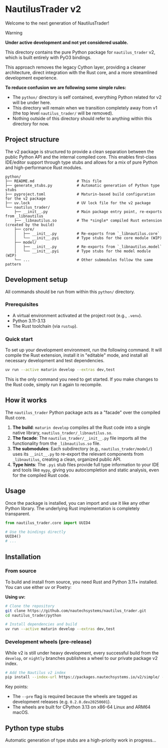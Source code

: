 # NautilusTrader v2

Welcome to the next generation of NautilusTrader!

> [!WARNING]
>
> **Under active development and not yet considered usable.**

This directory contains the pure Python package for `nautilus_trader` v2, which is built entirely
with PyO3 bindings.

This approach removes the legacy Cython layer, providing a cleaner architecture, direct integration
with the Rust core, and a more streamlined development experience.

**To reduce confusion we are following some simple rules:**

- The `python/` directory is self contained, everything Python related for v2 will be under here.
- This directory will remain when we transition completely away from v1 (the top level `nautilus_trader/` will be removed).
- Nothing outside of this directory should refer to anything within this directory for now.

## Project structure

The v2 package is structured to provide a clean separation between the public Python API and the internal compiled core.
This enables first-class IDE/editor support through type stubs and allows for a mix of pure Python and high-performance Rust modules.

```
python/
├── README.md                   # This file
├── generate_stubs.py           # Automatic generation of Python type stubs
├── pyproject.toml              # Maturin-based build configuration for the v2 package
├── uv.lock                     # UV lock file for the v2 package
└── nautilus_trader/
    ├── __init__.py             # Main package entry point, re-exports from _libnautilus
    ├── _libnautilus.so         # The *single* compiled Rust extension (created by the build)
    ├── core/
    │   ├── __init__.py         # Re-exports from `_libnautilus.core`
    │   └── __init__.pyi        # Type stubs for the core module (WIP)
    ├── model/
    │   ├── __init__.py         # Re-exports from `_libnautilus.model`
    │   └── __init__.pyi        # Type stubs for the model module (WIP)
    └── ...                     # Other submodules follow the same pattern
```

## Development setup

All commands should be run from within this `python/` directory.

### Prerequisites

- A virtual environment activated at the project root (e.g., `.venv`).
- Python 3.11-3.13
- The Rust toolchain (via `rustup`).

### Quick start

To set up your development environment, run the following command. It will compile the Rust extension, install it in "editable" mode, and install all necessary development and test dependencies.

```bash
uv run --active maturin develop --extras dev,test
```

This is the only command you need to get started. If you make changes to the Rust code, simply run it again to recompile.

## How it works

The `nautilus_trader` Python package acts as a "facade" over the compiled Rust core.

1.  **The build**: `maturin develop` compiles all the Rust code into a single native library, `nautilus_trader/_libnautilus.so`.
2.  **The facade**: The `nautilus_trader/__init__.py` file imports all the functionality from the `_libnautilus.so` file.
3.  **The submodules**: Each subdirectory (e.g., `nautilus_trader/model/`) uses its `__init__.py` to re-export the relevant components from `_libnautilus`, creating a clean, organized public API.
4.  **Type hints**: The `.pyi` stub files provide full type information to your IDE and tools like `mypy`, giving you autocompletion and static analysis, even for the compiled Rust code.

## Usage

Once the package is installed, you can import and use it like any other Python library. The underlying Rust implementation is completely transparent.

```python
from nautilus_trader.core import UUID4

# Use the bindings directly
UUID4()
# ...
```

## Installation

### From source

To build and install from source, you need Rust and Python 3.11+ installed. You can use either uv or Poetry:

**Using uv:**

```bash
# Clone the repository
git clone https://github.com/nautechsystems/nautilus_trader.git
cd nautilus_trader/python

# Install dependencies and build
uv run --active maturin develop --extras dev,test
```

### Development wheels (pre-release)

While v2 is still under heavy development, every successful build from the
`develop`, or `nightly` branches publishes a wheel to our private package v2 index.

```bash
# Add the Nautilus v2 index
pip install --index-url https://packages.nautechsystems.io/v2/simple/ --pre nautilus-trader
```

Key points:

- The `--pre` flag is required because the wheels are tagged as development
   releases (e.g. `0.2.0.dev20250601`).
- The wheels are built for CPython 3.13 on x86-64 Linux and ARM64 macOS.

## Python type stubs

Automatic generation of type stubs are a high-priority work in progress...
